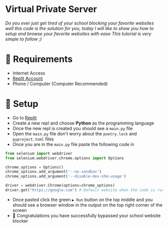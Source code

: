 # Virtual Private Server
*Do you ever just get tired of your school blocking your favorite websites well this code is the solution for you, today I will like to show you how to setup and browse your favorite websites with ease*
*This tutorial is very simple to follow ;)*

# 📝 Requirements
* Internet Access
* [Replit Account](https://replit.com/signup)
* Phone / Computer (Computer Recommended)

# 💪 Setup
* Go to [Replit](https://replit.com)
* Create a new repl and choose **Python** as the programming language
* Once the new repl is created you should see a `main.py` file
* Open the `main.py` file don't worry about the `poetry.lock` and `pyproject.toml` files
* Once you are in the `main.py` file paste the following code in
```python
from selenium import webdriver
from selenium.webdriver.chrome.options import Options

chrome_options = Options()
chrome_options.add_argument('--no-sandbox')
chrome_options.add_argument('--disable-dev-shm-usage')

driver = webdriver.Chrome(options=chrome_options)
driver.get("https://google.com") # Default website when the code is running
```
* Once pasted click the green `▶️ Run` button on the top middle and you should see a browser window in the output on the top right corner of the screen
* 🎉 Congratulations you have successfully bypassed your school website blocker
